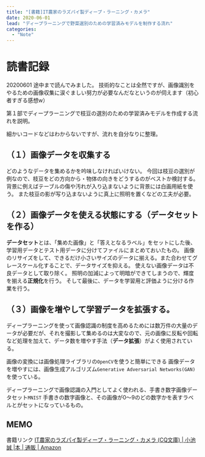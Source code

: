 ```yaml
---
title: "[書籍]IT農家のラズパイ製ディープ・ラーニング・カメラ"
date: 2020-06-01
lead: "ディープラーニングで野菜選別のための学習済みモデルを制作する流れ"
categories:
  - "Note"
---
```


# 読書記録
20200601
途中まで読んでみました。
技術的なことは全然ですが、画像識別をやるための画像収集に涙ぐましい努力が必要なんだなというのが伺えます（初心者すぎる感想w）

第１部でディープラーニングで枝豆の選別のための学習済みモデルを作成する流れを説明。

細かいコードなどはわからないですが、流れを自分なりに整理。

## （１）画像データを収集する
どのようなデータを集めるかを吟味しなければいけない。
今回は枝豆の選別が例なので、枝豆をどの方向から・物体の向きをどうするのがベストか検討する。
背景に例えばテーブルの傷や汚れが入り込まないように背景には白画用紙を使う。
また枝豆の影が写り込まないように真上に照明を置くなどの工夫が必要。

## （２）画像データを使える状態にする（データセットを作る）
**データセット**とは、「集めた画像」と「答えとなるラベル」をセットにした後、学習用データとテスト用データに分けてファイルにまとめておいたもの。
画像のリサイズをして、できるだけ小さいサイズのデータに揃える。また合わせてグレースケール化することで、データサイズを抑える。
使えない画像データは不良データとして取り除く。
照明の加減によって明暗ができてしまうので、輝度を揃える**正規化**を行う。
そして最後に、データを学習用と評価ように分ける作業を行う。

## （３）画像を増やして学習データを拡張する。
ディープラーニングを使って画像認識の制度を高めるためには数万件の大量のデータが必要だが、それを撮影して集めるのは大変なので、元の画像に反転や回転など処理を加えて、データ数を増やす手法（**データ拡張**）がよく使用されている。



画像の変換には画像処理ライブラリの`OpenCV`を使うと簡単にできる
画像データを増やすには、画像生成アルゴリズム`Generative Adversarial Networks(GAN)`を使っている。


ディープラーニングで画像認識の入門としてよく使われる、手書き数字画像データセット`MNIST`
手書きの数字画像と、その画像が0〜9のどの数字かを表すラベルとがセットになっているもの。


## MEMO
書籍リンク
[IT農家のラズパイ製ディープ・ラーニング・カメラ (CQ文庫) \| 小池 誠 |本 | 通販 | Amazon](https://www.amazon.co.jp/IT%E8%BE%B2%E5%AE%B6%E3%81%AE%E3%83%A9%E3%82%BA%E3%83%91%E3%82%A4%E8%A3%BD%E3%83%87%E3%82%A3%E3%83%BC%E3%83%97%E3%83%BB%E3%83%A9%E3%83%BC%E3%83%8B%E3%83%B3%E3%82%B0%E3%83%BB%E3%82%AB%E3%83%A1%E3%83%A9-CQ%E6%96%87%E5%BA%AB-%E5%B0%8F%E6%B1%A0-%E8%AA%A0/dp/4789850293)